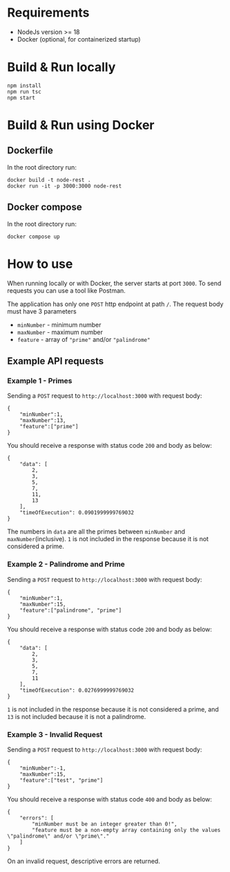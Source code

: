 # Requirements

- NodeJs version >= 18
- Docker (optional, for containerized startup)

# Build & Run locally

    npm install
    npm run tsc
    npm start

# Build & Run using Docker

## Dockerfile

In the root directory run:

    docker build -t node-rest .
    docker run -it -p 3000:3000 node-rest 

## Docker compose

In the root directory run:

    docker compose up

# How to use

When running locally or with Docker, the server starts at port `3000`. To send requests you can use a tool like Postman.

The application has only one `POST` http endpoint at path `/`. The request body must have 3 parameters

- `minNumber` - minimum number
- `maxNumber` - maximum number
- `feature` -  array of `"prime"` and/or `"palindrome"`

## Example API requests

### Example 1 - Primes

Sending a `POST` request to `http://localhost:3000` with request body:

    {
        "minNumber":1,
        "maxNumber":13,
        "feature":["prime"]
    }


You should receive a response with status code `200` and body as below: 

    {
        "data": [
            2,
            3,
            5,
            7,
            11,
            13
        ],
        "timeOfExecution": 0.0901999999769032
    }

The numbers in `data` are all the primes between `minNumber` and `maxNumber`(inclusive). 
`1` is not included in the response because it is not considered a prime.

### Example 2 - Palindrome and Prime

Sending a `POST` request to `http://localhost:3000` with request body:

    {
        "minNumber":1,
        "maxNumber":15,
        "feature":["palindrome", "prime"]
    }


You should receive a response with status code `200` and body as below: 

    {
        "data": [
            2,
            3,
            5,
            7,
            11
        ],
        "timeOfExecution": 0.0276999999769032
    }

`1` is not included in the response because it is not considered a prime, and `13` is not included because it is not a palindrome.

### Example 3 - Invalid Request

Sending a `POST` request to `http://localhost:3000` with request body:

    {
        "minNumber":-1,
        "maxNumber":15,
        "feature":["test", "prime"]
    }


You should receive a response with status code `400` and body as below: 

    
    {
        "errors": [
            "minNumber must be an integer greater than 0!",
            "feature must be a non-empty array containing only the values \"palindrome\" and/or \"prime\"."
        ]
    }

On an invalid request, descriptive errors are returned.